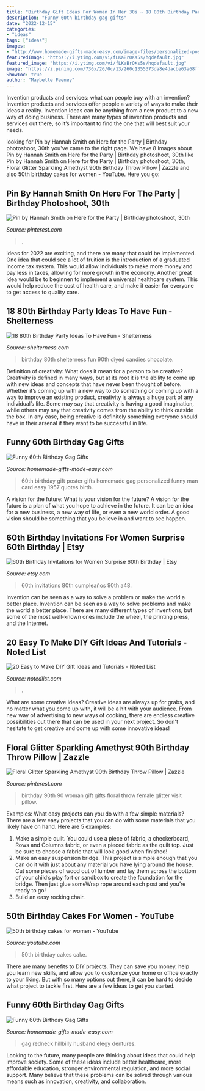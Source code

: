 ```yaml
---
title: "Birthday Gift Ideas For Woman In Her 30s ~ 18 80th Birthday Party Ideas To Have Fun"
description: "Funny 60th birthday gag gifts"
date: "2022-12-15"
categories:
- "ideas"
tags: ["ideas"]
images:
- "http://www.homemade-gifts-made-easy.com/image-files/personalized-poster-60th-birthday-gift-1957-orange-black-800x893.jpg"
featuredImage: "https://i.ytimg.com/vi/fLKaBrOKs5s/hqdefault.jpg"
featured_image: "https://i.ytimg.com/vi/fLKaBrOKs5s/hqdefault.jpg"
image: "https://i.pinimg.com/736x/26/0c/13/260c1355373da8e4dacbe63a68ff1287.jpg"
ShowToc: true
author: "Maybelle Feeney"
---
```



Invention products and services: what can people buy with an invention?
Invention products and services offer people a variety of ways to make their ideas a reality. Invention Ideas can be anything from a new product to a new way of doing business. There are many types of invention products and services out there, so it’s important to find the one that will best suit your needs.

	

		
looking for Pin by Hannah Smith on Here for the Party | Birthday photoshoot, 30th you've came to the right page. We have 8 Images about Pin by Hannah Smith on Here for the Party | Birthday photoshoot, 30th like Pin by Hannah Smith on Here for the Party | Birthday photoshoot, 30th, Floral Glitter Sparkling Amethyst 90th Birthday Throw Pillow | Zazzle and also 50th birthday cakes for women - YouTube. Here you go:
		
    
## Pin By Hannah Smith On Here For The Party | Birthday Photoshoot, 30th

<img loading=lazy src="https://i.pinimg.com/736x/a3/6b/37/a36b37d3568163c67b6aa5aca22e512d.jpg" onerror="this.onerror=null;this.src='https://tse4.mm.bing.net/th?id=OIP.weHGZ3rsgx0y5vmyp3V6rQHaLH&amp;pid=15.1';" alt="Pin by Hannah Smith on Here for the Party | Birthday photoshoot, 30th">

_Source: pinterest.com_

>. 

	

ideas for 2022 are exciting, and there are many that could be implemented. One idea that could see a lot of fruition is the introduction of a graduated income tax system. This would allow individuals to make more money and pay less in taxes, allowing for more growth in the economy. Another great idea would be to beginnen to implement a universal healthcare system. This would help reduce the cost of health care, and make it easier for everyone to get access to quality care.

    
## 18 80th Birthday Party Ideas To Have Fun - Shelterness

<img loading=lazy src="https://i.shelterness.com/2017/02/15-birthday-drink-with-a-hint-on-the-age.jpg" onerror="this.onerror=null;this.src='https://tse1.mm.bing.net/th?id=OIP.u4QTYbwXfJUj-hrBQ2ps0AHaNK&amp;pid=15.1';" alt="18 80th Birthday Party Ideas To Have Fun - Shelterness">

_Source: shelterness.com_

>birthday 80th shelterness fun 90th diyed candies chocolate. 

	

Definition of creativity: What does it mean for a person to be creative?
Creativity is defined in many ways, but at its root it is the ability to come up with new ideas and concepts that have never been thought of before. Whether it’s coming up with a new way to do something or coming up with a way to improve an existing product, creativity is always a huge part of any individual’s life. Some may say that creativity is having a good imagination, while others may say that creativity comes from the ability to think outside the box. In any case, being creative is definitely something everyone should have in their arsenal if they want to be successful in life.

    
## Funny 60th Birthday Gag Gifts

<img loading=lazy src="http://www.homemade-gifts-made-easy.com/image-files/personalized-poster-60th-birthday-gift-1957-orange-black-800x893.jpg" onerror="this.onerror=null;this.src='https://tse2.mm.bing.net/th?id=OIP.StacaonhIWHKXiTJc3wQ4wHaIR&amp;pid=15.1';" alt="Funny 60th Birthday Gag Gifts">

_Source: homemade-gifts-made-easy.com_

>60th birthday gift poster gifts homemade gag personalized funny man card easy 1957 quotes birth. 

	

A vision for the future: What is your vision for the future?
A vision for the future is a plan of what you hope to achieve in the future. It can be an idea for a new business, a new way of life, or even a new world order. A good vision should be something that you believe in and want to see happen.

    
## 60th Birthday Invitations For Women Surprise 60th Birthday | Etsy

<img loading=lazy src="https://i.etsystatic.com/12866787/r/il/52066e/1420939331/il_794xN.1420939331_2igk.jpg" onerror="this.onerror=null;this.src='https://tse2.mm.bing.net/th?id=OIP.pTE3U3aSDxdg52thmtGIJQHaKX&amp;pid=15.1';" alt="60th Birthday Invitations for Women Surprise 60th Birthday | Etsy">

_Source: etsy.com_

>60th invitations 80th cumpleaños 90th a48. 

	

Invention can be seen as a way to solve a problem or make the world a better place.
Invention can be seen as a way to solve problems and make the world a better place. There are many different types of inventions, but some of the most well-known ones include the wheel, the printing press, and the Internet.

    
## 20 Easy To Make DIY Gift Ideas And Tutorials - Noted List

<img loading=lazy src="https://notedlist.com/wp-content/uploads/2015/07/easy-diy-gifts/25-easy-diy-gifts.jpg" onerror="this.onerror=null;this.src='https://tse3.mm.bing.net/th?id=OIP.uLbZ26xJdZnLwAwR9GjzMQHaLS&amp;pid=15.1';" alt="20 Easy to Make DIY Gift Ideas and Tutorials - Noted List">

_Source: notedlist.com_

>. 

	

What are some creative ideas?
Creative ideas are always up for grabs, and no matter what you come up with, it will be a hit with your audience. From new way of advertising to new ways of cooking, there are endless creative possibilities out there that can be used in your next project. So don't hesitate to get creative and come up with some innovative ideas!

    
## Floral Glitter Sparkling Amethyst 90th Birthday Throw Pillow | Zazzle

<img loading=lazy src="https://i.pinimg.com/736x/26/0c/13/260c1355373da8e4dacbe63a68ff1287.jpg" onerror="this.onerror=null;this.src='https://tse1.mm.bing.net/th?id=OIP.huoZPTR0DO2xwKpiTkwyMQHaHa&amp;pid=15.1';" alt="Floral Glitter Sparkling Amethyst 90th Birthday Throw Pillow | Zazzle">

_Source: pinterest.com_

>birthday 90th 90 woman gift gifts floral throw female glitter visit pillow. 

	

Examples: What easy projects can you do with a few simple materials?
There are a few easy projects that you can do with some materials that you likely have on hand. Here are 5 examples:
1. Make a simple quilt. You could use a piece of fabric, a checkerboard, Rows and Columns fabric, or even a pieced fabric as the quilt top. Just be sure to choose a fabric that will look good when finished! 
2. Make an easy suspension bridge. This project is simple enough that you can do it with just about any material you have lying around the house. Cut some pieces of wood out of lumber and lay them across the bottom of your child’s play fort or sandbox to create the foundation for the bridge. Then just glue someWrap rope around each post and you’re ready to go! 
3. Build an easy rocking chair.

    
## 50th Birthday Cakes For Women - YouTube

<img loading=lazy src="https://i.ytimg.com/vi/fLKaBrOKs5s/hqdefault.jpg" onerror="this.onerror=null;this.src='https://tse2.mm.bing.net/th?id=OIP.DbNabYMrIzR8Wfqq0qBEvQHaFj&amp;pid=15.1';" alt="50th birthday cakes for women - YouTube">

_Source: youtube.com_

>50th birthday cakes cake. 

	

There are many benefits to DIY projects. They can save you money, help you learn new skills, and allow you to customize your home or office exactly to your liking. But with so many options out there, it can be hard to decide what project to tackle first. Here are a few ideas to get you started.

    
## Funny 60th Birthday Gag Gifts

<img loading=lazy src="https://www.homemade-gifts-made-easy.com/image-files/60th-birthday-gag-gift-edible-dentures-400x300.jpg" onerror="this.onerror=null;this.src='https://tse4.mm.bing.net/th?id=OIP.h-KsGTaVrhv_D7VOGR4uCAHaFj&amp;pid=15.1';" alt="Funny 60th Birthday Gag Gifts">

_Source: homemade-gifts-made-easy.com_

>gag redneck hillbilly husband elegy dentures. 

	

Looking to the future, many people are thinking about ideas that could help improve society. Some of these ideas include better healthcare, more affordable education, stronger environmental regulation, and more social support. Many believe that these problems can be solved through various means such as innovation, creativity, and collaboration.

